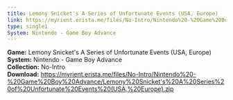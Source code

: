 ```yaml
---
title: Lemony Snicket's A Series of Unfortunate Events (USA, Europe)
link: https://myrient.erista.me/files/No-Intro/Nintendo%20-%20Game%20Boy%20Advance/Lemony%20Snicket's%20A%20Series%20of%20Unfortunate%20Events%20(USA,%20Europe).zip
type: single1
System: Nintendo - Game Boy Advance
---
```

<b>Game:</b> Lemony Snicket's A Series of Unfortunate Events (USA, Europe)<br>
<b>System:</b> Nintendo - Game Boy Advance<br>
<b>Collection:</b> No-Intro<br>
<b>Download:</b> https://myrient.erista.me/files/No-Intro/Nintendo%20-%20Game%20Boy%20Advance/Lemony%20Snicket's%20A%20Series%20of%20Unfortunate%20Events%20(USA,%20Europe).zip